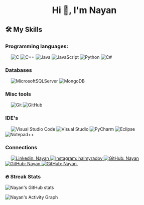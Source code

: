 <h1 align="center">Hi 👋, I'm Nayan</h1>

<!--&emsp;

- 🔭 I’m currently working on [ThinkQuotient](https://thinkquotient.com/) as a trainee.

- 🌱 I’m currently learning **C#, dot net**

&emsp; -->

 ## 🛠️ My Skills


### Programming languages:
&emsp;
![C](https://img.shields.io/badge/c-%2300599C.svg?style=for-the-badge&logo=c&logoColor=white)
![C++](https://img.shields.io/badge/c++-%2300599C.svg?style=for-the-badge&logo=c%2B%2B&logoColor=white)
![Java](https://img.shields.io/badge/java-%23ED8B00.svg?style=for-the-badge&logo=java&logoColor=white)
![JavaScript](https://img.shields.io/badge/javascript-%23323330.svg?style=for-the-badge&logo=javascript&logoColor=%23F7DF1E)
![Python](https://img.shields.io/badge/python-3670A0?style=for-the-badge&logo=python&logoColor=ffdd54)
![C#](https://img.shields.io/badge/c%23-%23239120.svg?style=for-the-badge&logo=c-sharp&logoColor=white)
&emsp;

<!-- ### Frontend development:
&emsp;
![React](https://img.shields.io/badge/-React-000?&logo=React)
![Redux](https://img.shields.io/badge/-Redux-000?&logo=Redux)
![Next.js](https://img.shields.io/badge/-Next.js-000?&logo=Next.js)
![Material-UI](https://img.shields.io/badge/-Material--UI-000?&logo=Material-UI)
![Chakra UI](https://img.shields.io/badge/-Chakra%20UI-000?&logo=Chakra-UI)
![SCSS](https://img.shields.io/badge/-SCSS-000?&logo=Sass)
![CSS](https://img.shields.io/badge/-CSS-000?&logo=CSS3)
![HTML](https://img.shields.io/badge/-HTML-000?&logo=HTML5)
![Chart.js](https://img.shields.io/badge/-Chart.js-000?&logo=Chart.js) -->




### Databases
&emsp;
![MicrosoftSQLServer](https://img.shields.io/badge/Microsoft%20SQL%20Sever-CC2927?style=for-the-badge&logo=microsoft%20sql%20server&logoColor=white)
![MongoDB](https://img.shields.io/badge/MongoDB-%234ea94b.svg?style=for-the-badge&logo=mongodb&logoColor=white)
&emsp;


### Misc tools
&emsp;
![Git](https://img.shields.io/badge/git-%23F05033.svg?style=for-the-badge&logo=git&logoColor=white)
![GitHub](https://img.shields.io/badge/github-%23121011.svg?style=for-the-badge&logo=github&logoColor=white)
&emsp;


### IDE's
&emsp;
![Visual Studio Code](https://img.shields.io/badge/Visual%20Studio%20Code-0078d7.svg?style=for-the-badge&logo=visual-studio-code&logoColor=white)
![Visual Studio](https://img.shields.io/badge/Visual%20Studio-5C2D91.svg?style=for-the-badge&logo=visual-studio&logoColor=white)
![PyCharm](https://img.shields.io/badge/pycharm-143?style=for-the-badge&logo=pycharm&logoColor=black&color=black&labelColor=green)
![Eclipse](https://img.shields.io/badge/Eclipse-FE7A16.svg?style=for-the-badge&logo=Eclipse&logoColor=white)
![Notepad++](https://img.shields.io/badge/Notepad++-90E59A.svg?style=for-the-badge&logo=notepad%2b%2b&logoColor=black)
&emsp;


### Connections
&emsp;
    <a href="https://www.linkedin.com/in/nayan-raghuvir/">
        ![Linkedin: Nayan](https://img.shields.io/badge/LinkedIn-0077B5?style=for-the-badge&logo=linkedin&logoColor=white)
    </a>
    <a href="https://www.instagram.com/__nr.___/">
        ![Instagram: halmyradov](https://img.shields.io/badge/Instagram-E4405F?style=for-the-badge&logo=instagram&logoColor=white)
    </a>
    <a href="https://github.com/Nayan">
        ![GitHub: Nayan](https://img.shields.io/badge/GitHub-100000?style=for-the-badge&logo=github&logoColor=white)
    </a>
    <a href="https://leetcode.com/NAYANR21/">
        ![GitHub: Nayan](https://img.shields.io/badge/-LeetCode-FFA116?style=for-the-badge&logo=LeetCode&logoColor=black)
    </a>
    <a href="https://auth.geeksforgeeks.org/user/nayanraghuvir2016/practice">
        ![GitHub: Nayan](https://img.shields.io/badge/GeeksforGeeks-298D46?style=for-the-badge&logo=geeksforgeeks&logoColor=white)
    </a>
&emsp;





<!-- ### 💻 Profile Stats -->

### 🔥 Streak Stats

![Nayan's GitHub stats](https://github-readme-streak-stats.herokuapp.com/?user=nayanR3&theme=tokyonight)


<!-- <img alt="Nayan's Top Languages" src="https://github-readme-stats.vercel.app/api/top-langs/?username=nayanR3&langs_count=8&layout=compact&theme=react&hide_border=true&bg_color=1F222E&title_color=F85D7F&icon_color=F8D866" height="192px"/> -->


<!-- ### 📊 Contribution Stats -->

<img alt="Nayan's Activity Graph" src="https://github-readme-activity-graph.cyclic.app/graph/?username=nayanR3&bg_color=1F222E&color=F8D866&line=F85D7F&point=FFFFFF&hide_border=true" />
